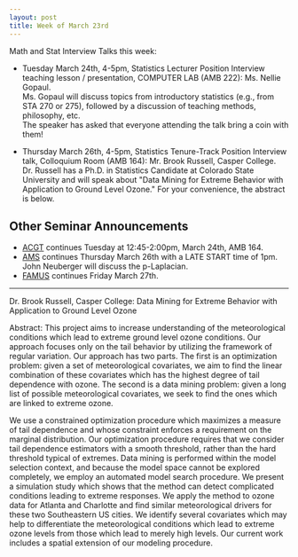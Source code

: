```yaml
---
layout: post
title: Week of March 23rd
---
```


Math and Stat Interview Talks this week:

- Tuesday  March 24th, 4-5pm, Statistics Lecturer Position Interview teaching lesson / presentation, COMPUTER LAB (AMB 222): Ms. Nellie Gopaul.
<br> Ms. Gopaul will discuss topics from introductory statistics (e.g., from STA 270 or 275), followed by a discussion of teaching methods, philosophy, etc.
<br> The speaker has asked that everyone attending the talk bring a coin with them!

- Thursday March 26th, 4-5pm, Statistics Tenure-Track Position Interview talk, Colloquium Room (AMB 164): Mr. Brook Russell, Casper College.
<br> Dr. Russell has a Ph.D. in Statistics Candidate at Colorado State University and will speak about
 "Data Mining for Extreme Behavior with Application to Ground Level Ozone."  For your convenience, the abstract is below.

## Other Seminar Announcements ##

- [ACGT](acgtSpring2015) continues Tuesday at 12:45-2:00pm, March 24th, AMB 164.  
- [AMS](amsSpring2015) continues Thursday March 26th with a LATE START time of 1pm.  John Neuberger will discuss the p-Laplacian.
- [FAMUS](famusSpring2015) continues Friday March 27th.
 

***************************

Dr. Brook Russell, Casper College: Data Mining for Extreme Behavior with Application to Ground Level Ozone

Abstract:  This project aims to increase understanding of the meteorological conditions which lead to extreme ground level ozone conditions. 
Our approach focuses only on the tail behavior by utilizing the framework of regular variation. Our approach has two parts. 
The first is an optimization problem: given a set of meteorological covariates, we aim to find the linear combination of these covariates which has 
the highest degree of tail dependence with ozone. The second is a data mining problem: given a long list of possible meteorological covariates, 
we seek to find the ones which are linked to extreme ozone.

We use a constrained optimization procedure which maximizes a measure of tail dependence and whose constraint enforces a requirement on the 
marginal distribution. Our optimization procedure requires that we consider tail dependence estimators with a smooth threshold, 
rather than the hard threshold typical of extremes. Data mining is performed within the model selection context, and because the model space cannot be 
explored completely, we employ an automated model search procedure. We present a simulation study which shows that the method can detect complicated conditions 
leading to extreme responses. We apply the method to ozone data for Atlanta and Charlotte and find similar meteorological drivers for these two Southeastern US cities. 
We identify several covariates which may help to differentiate the meteorological conditions which lead to extreme ozone levels from 
those which lead to merely high levels.  Our current work includes a spatial extension of our modeling procedure.
